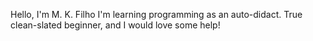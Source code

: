 Hello, I'm M. K. Filho
I'm learning programming as an auto-didact. True clean-slated beginner, and I would love some help!
